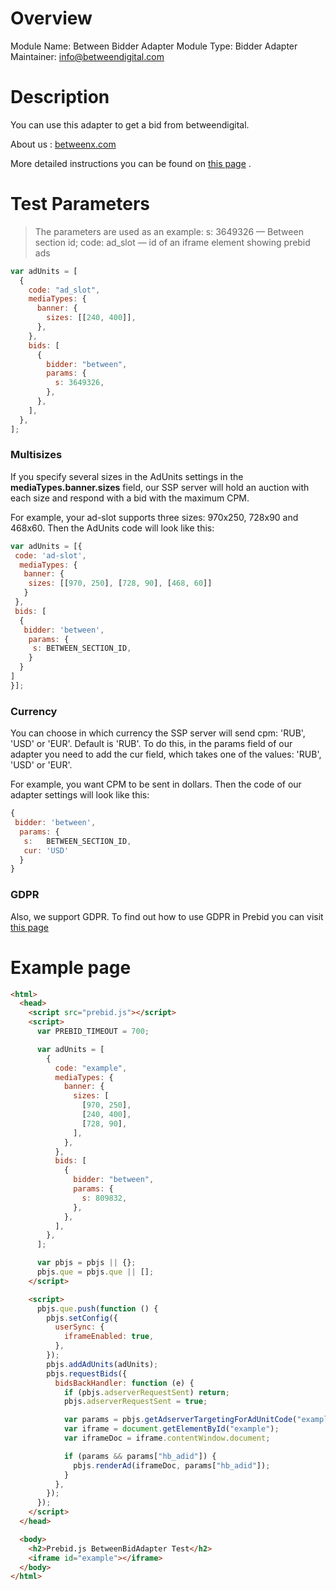 # Overview

Module Name: Between Bidder Adapter
Module Type: Bidder Adapter
Maintainer: info@betweendigital.com

# Description

You can use this adapter to get a bid from betweendigital.

About us : [betweenx.com](https://betweenx.com)

More detailed instructions you can be found on [this page](https://cdn.betweendigital.com/prebid_instructions/index.html) .

# Test Parameters

> The parameters are used as an example:
>  s: 3649326 — Between section id; code: ad_slot — id of an iframe element showing prebid ads

```javascript
var adUnits = [
  {
    code: "ad_slot",
    mediaTypes: {
      banner: {
        sizes: [[240, 400]],
      },
    },
    bids: [
      {
        bidder: "between",
        params: {
          s: 3649326,
        },
      },
    ],
  },
];
```

### Multisizes

If you specify several sizes in the AdUnits settings in the **mediaTypes.banner.sizes** field, our SSP server will hold an auction with each size and respond with a bid with the maximum CPM.

For example, your ad-slot supports three sizes: 970x250, 728x90 and 468x60. Then the AdUnits code will look like this:

```javascript
var adUnits = [{
 code: 'ad-slot',
  mediaTypes: {
   banner: {
    sizes: [[970, 250], [728, 90], [468, 60]]
   }
 },
 bids: [
  {
   bidder: 'between',
    params: {
     s: BETWEEN_SECTION_ID,
    }
  }
]
}];
```

### Currency

You can choose in which currency the SSP server will send cpm: 'RUB', 'USD' or 'EUR'. Default is 'RUB'. To do this, in the params field of our adapter you need to add the cur field, which takes one of the values: 'RUB', 'USD' or 'EUR'.

For example, you want CPM to be sent in dollars. Then the code of our adapter settings will look like this:

```javascript
{
 bidder: 'between',
  params: {
   s: 	BETWEEN_SECTION_ID,
   cur: 'USD'
  }
}
```

### GDPR

Also, we support GDPR. To find out how to use GDPR in Prebid you can visit [this page](http://prebid.org/dev-docs/modules/consentManagement.html)


# Example page

```html
<html>
  <head>
    <script src="prebid.js"></script>
    <script>
      var PREBID_TIMEOUT = 700;

      var adUnits = [
        {
          code: "example",
          mediaTypes: {
            banner: {
              sizes: [
                [970, 250],
                [240, 400],
                [728, 90],
              ],
            },
          },
          bids: [
            {
              bidder: "between",
              params: {
                s: 809832,
              },
            },
          ],
        },
      ];

      var pbjs = pbjs || {};
      pbjs.que = pbjs.que || [];
    </script>

    <script>
      pbjs.que.push(function () {
        pbjs.setConfig({
          userSync: {
            iframeEnabled: true,
          },
        });
        pbjs.addAdUnits(adUnits);
        pbjs.requestBids({
          bidsBackHandler: function (e) {
            if (pbjs.adserverRequestSent) return;
            pbjs.adserverRequestSent = true;

            var params = pbjs.getAdserverTargetingForAdUnitCode("example");
            var iframe = document.getElementById("example");
            var iframeDoc = iframe.contentWindow.document;

            if (params && params["hb_adid"]) {
              pbjs.renderAd(iframeDoc, params["hb_adid"]);
            }
          },
        });
      });
    </script>
  </head>

  <body>
    <h2>Prebid.js BetweenBidAdapter Test</h2>
    <iframe id="example"></iframe>
  </body>
</html>
```
